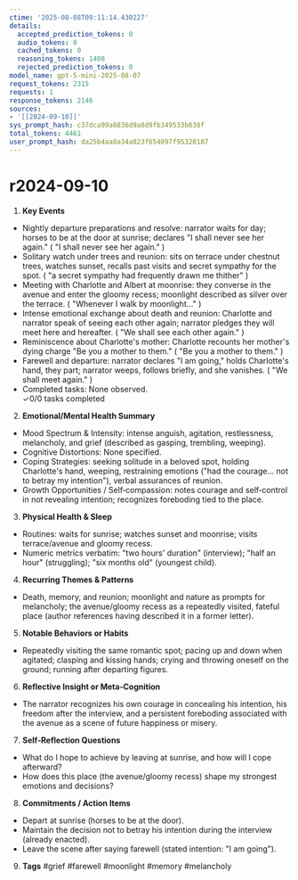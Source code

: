```yaml
---
ctime: '2025-08-08T09:11:14.430227'
details:
  accepted_prediction_tokens: 0
  audio_tokens: 0
  cached_tokens: 0
  reasoning_tokens: 1408
  rejected_prediction_tokens: 0
model_name: gpt-5-mini-2025-08-07
request_tokens: 2315
requests: 1
response_tokens: 2146
sources:
- '[[2024-09-10]]'
sys_prompt_hash: c37dca99a8836d9a8d9fb349533b638f
total_tokens: 4461
user_prompt_hash: da25b4aa8a34a823f654097f95328187
---
```

# r2024-09-10

1. **Key Events**
- Nightly departure preparations and resolve: narrator waits for day; horses to be at the door at sunrise; declares "I shall never see her again." ( "I shall never see her again." )  
- Solitary watch under trees and reunion: sits on terrace under chestnut trees, watches sunset, recalls past visits and secret sympathy for the spot. ( "a secret sympathy had frequently drawn me thither" )  
- Meeting with Charlotte and Albert at moonrise: they converse in the avenue and enter the gloomy recess; moonlight described as silver over the terrace. ( "Whenever I walk by moonlight..." )  
- Intense emotional exchange about death and reunion: Charlotte and narrator speak of seeing each other again; narrator pledges they will meet here and hereafter. ( "We shall see each other again." )  
- Reminiscence about Charlotte's mother: Charlotte recounts her mother's dying charge "Be you a mother to them." ( "Be you a mother to them." )  
- Farewell and departure: narrator declares "I am going," holds Charlotte's hand, they part; narrator weeps, follows briefly, and she vanishes. ( "We shall meet again." )  
- Completed tasks: None observed.  
✓0/0 tasks completed

2. **Emotional/Mental Health Summary**
- Mood Spectrum & Intensity: intense anguish, agitation, restlessness, melancholy, and grief (described as gasping, trembling, weeping).  
- Cognitive Distortions: None specified.  
- Coping Strategies: seeking solitude in a beloved spot, holding Charlotte's hand, weeping, restraining emotions ("had the courage... not to betray my intention"), verbal assurances of reunion.  
- Growth Opportunities / Self‑compassion: notes courage and self‑control in not revealing intention; recognizes foreboding tied to the place.

3. **Physical Health & Sleep**
- Routines: waits for sunrise; watches sunset and moonrise; visits terrace/avenue and gloomy recess.  
- Numeric metrics verbatim: "two hours' duration" (interview); "half an hour" (struggling); "six months old" (youngest child).

4. **Recurring Themes & Patterns**
- Death, memory, and reunion; moonlight and nature as prompts for melancholy; the avenue/gloomy recess as a repeatedly visited, fateful place (author references having described it in a former letter).

5. **Notable Behaviors or Habits**
- Repeatedly visiting the same romantic spot; pacing up and down when agitated; clasping and kissing hands; crying and throwing oneself on the ground; running after departing figures.

6. **Reflective Insight or Meta‑Cognition**
- The narrator recognizes his own courage in concealing his intention, his freedom after the interview, and a persistent foreboding associated with the avenue as a scene of future happiness or misery.

7. **Self‑Reflection Questions**
- What do I hope to achieve by leaving at sunrise, and how will I cope afterward?  
- How does this place (the avenue/gloomy recess) shape my strongest emotions and decisions?

8. **Commitments / Action Items**
- Depart at sunrise (horses to be at the door).  
- Maintain the decision not to betray his intention during the interview (already enacted).  
- Leave the scene after saying farewell (stated intention: "I am going").

9. **Tags**
#grief #farewell #moonlight #memory #melancholy